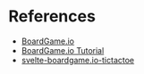 # References

- [BoardGame.io](https://boardgame.io/)
- [BoardGame.io Tutorial](https://boardgame.io/documentation/#/tutorial)
- [svelte-boardgame.io-tictactoe](https://sveltethemes.dev/mcristelo/svelte-boardgame.io-tictactoe)